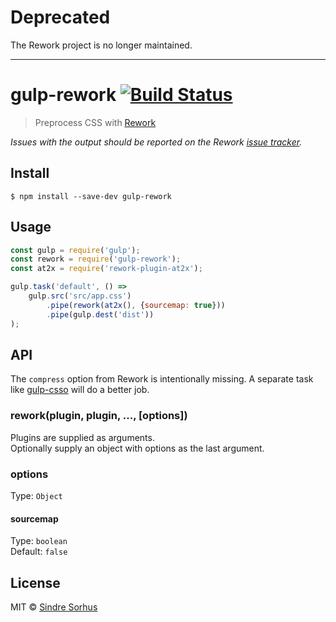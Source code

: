 # Deprecated

The Rework project is no longer maintained.

---

# gulp-rework [![Build Status](https://travis-ci.org/sindresorhus/gulp-rework.svg?branch=master)](https://travis-ci.org/sindresorhus/gulp-rework)

> Preprocess CSS with [Rework](https://github.com/reworkcss/rework)

*Issues with the output should be reported on the Rework [issue tracker](https://github.com/reworkcss/rework/issues).*


## Install

```
$ npm install --save-dev gulp-rework
```


## Usage

```js
const gulp = require('gulp');
const rework = require('gulp-rework');
const at2x = require('rework-plugin-at2x');

gulp.task('default', () =>
	gulp.src('src/app.css')
		.pipe(rework(at2x(), {sourcemap: true}))
		.pipe(gulp.dest('dist'))
);
```


## API

The `compress` option from Rework is intentionally missing. A separate task like [gulp-csso](https://github.com/ben-eb/gulp-csso) will do a better job.

### rework(plugin, plugin, ..., [options])

Plugins are supplied as arguments.<br>
Optionally supply an object with options as the last argument.

### options

Type: `Object`

#### sourcemap

Type: `boolean`<br>
Default: `false`


## License

MIT © [Sindre Sorhus](https://sindresorhus.com)
